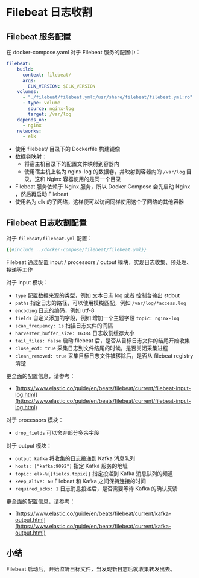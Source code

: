 # Filebeat 日志收割

## Filebeat 服务配置

在 docker-compose.yaml 对于 Filebeat 服务的配置中：

```yaml
filebeat:
    build:
      context: filebeat/
      args:
        ELK_VERSION: $ELK_VERSION
    volumes:
      - "./filebeat/filebeat.yml:/usr/share/filebeat/filebeat.yml:ro"
      - type: volume
        source: nginx-log
        target: /var/log
    depends_on:
      - nginx
    networks:
      - elk
```

- 使用 filebeat/ 目录下的 Dockerfile 构建镜像
- 数据卷映射：
    - 将宿主机目录下的配置文件映射到容器内
    - 使用宿主机上名为 nginx-log 的数据卷，并映射到容器内的 `/var/log` 目录，这和 Nginx 容器使用的是同一个目录
- Filebeat 服务依赖于 Nginx 服务，所以 Docker Compose 会先启动 Nginx ，然后再启动 Filebeat
- 使用名为 elk 的子网络，这样便可以访问同样使用这个子网络的其他容器

## Filebeat 日志收割配置
    
对于 `filebeat/filebeat.yml` 配置：

```yaml
{{#include ../docker-compose/filebeat/filebeat.yml}}
```

Filebeat 通过配置 input / processors / output 模块，实现日志收集、预处理、投递等工作

对于 input 模块：

- `type` 配置数据来源的类型，例如 文本日志 log 或者 控制台输出 stdout
- `paths` 指定日志的路径，可以使用模糊匹配，例如 `/var/log/*access.log`
- `encoding` 日志的编码，例如 utf-8
- `fields` 自定义添加的字段，例如 增加一个主题字段 `topic: nginx-log`
- `scan_frequency: 1s` 扫描日志文件的间隔
- `harvester_buffer_size: 16384` 日志收割缓存大小
- `tail_files: false` 启动 filebeat 后，是否从目标日志文件的结尾开始收集
- `close_eof: true` 采集日志到文件结尾的时候，是否关闭采集进程
- `clean_removed: true` 采集目标日志文件被移除后，是否从 filebeat registry 清楚

更全面的配置信息，请参考：
  - [https://www.elastic.co/guide/en/beats/filebeat/current/filebeat-input-log.html](https://www.elastic.co/guide/en/beats/filebeat/current/filebeat-input-log.html)

对于 processors 模块：

- `drop_fields` 可以舍弃部分多余字段

对于 output 模块：

- `output.kafka` 将收集的日志投递到 Kafka 消息队列
- `hosts: ["kafka:9092"]` 指定 Kafka 服务的地址
- `topic: elk-%{[fields.topic]}` 指定投递到 Kafka 消息队列的频道
- `keep_alive: 60` Filebeat 和 Kafka 之间保持连接的时间
- `required_acks: 1` 日志消息投递后，是否需要等待 Kafka 的确认反馈

更全面的配置信息，请参考：
  - [https://www.elastic.co/guide/en/beats/filebeat/current/kafka-output.html](https://www.elastic.co/guide/en/beats/filebeat/current/kafka-output.html)

## 小结

Filebeat 启动后，开始监听目标文件，当发现新日志后就收集转发出去。